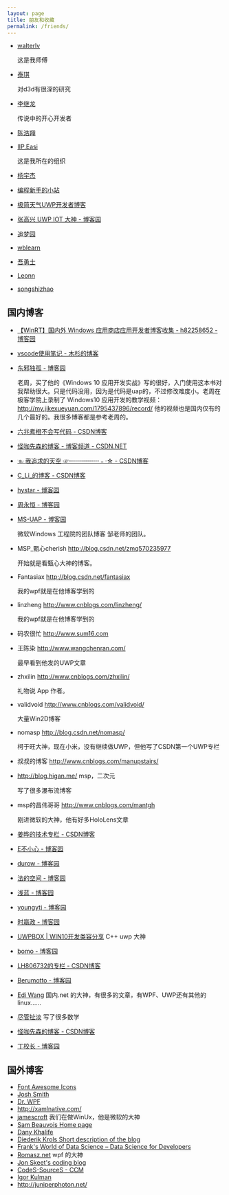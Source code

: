 ```yaml
---
layout: page
title: 朋友和收藏
permalink: /friends/
---
```


 - [walterlv](https://walterlv.github.io/ ) 

   这是我师傅

 - [泰琪](http://gandalfliang.me/)

   对d3d有很深的研究

 - [李继龙](https://kljzndx.github.io/My-Blog/)

   传说中的开心开发者

 - [陈浩翔](http://chenhaoxiang.cn/ )

 - [IIP.Easi](https://iip-easi.github.io/)

   这是我所在的组织

 - [杨宇杰](https://okcthouder.github.io/)

 - [编程新手的小站](http://17i648w554.iask.in/wordpress/)

 - [极简天气UWP开发者博客](http://fionlen.azurewebsites.net/)

 - [张高兴 UWP IOT 大神 - 博客园](http://www.cnblogs.com/zhanggaoxing/default.html?page=1)

 - [追梦园](http://www.zmy123.cn)

 - [wblearn](https://wblearn.github.io/)

 - [吾勇士](http://wuyongshi.top/pages/1479085886341.html)

 - [Leonn](https://liyuans.com)

 - [songshizhao](www.songshizhao.com)

## 国内博客

 - [【WinRT】国内外 Windows 应用商店应用开发者博客收集 - h82258652 - 博客园](http://www.cnblogs.com/h82258652/p/4909957.html)

 - [vscode使用笔记 - 木杉的博客](http://mushanshitiancai.github.io/2017/01/07/tools/vscode%E4%BD%BF%E7%94%A8%E7%AC%94%E8%AE%B0/)

 - [东邪独孤 - 博客园](http://www.cnblogs.com/tcjiaan/ ) 
   
   老周，买了他的《Windows 10 应用开发实战》写的很好，入门使用这本书对我帮助很大。只是代码没用，因为是代码是uap的，不过修改难度小。老周在极客学院上录制了 Windows10 应用开发的教学视频：http://my.jikexueyuan.com/1795437896/record/ 他的视频也是国内仅有的几个最好的。我很多博客都是参考老周的。

 - [六兆煮橙不会写代码 - CSDN博客](http://blog.csdn.net/lzl1918 )

 - [怪咖先森的博客 - 博客频道 - CSDN.NET](http://blog.csdn.net/u011033906?viewmode=contents)

 - [☜ 我追求的天空 ☞┅┅┅┅┅﹣·☆ - CSDN博客](http://blog.csdn.net/xuzhongxuan )

 - [C_Li_的博客 - CSDN博客](http://blog.csdn.net/github_36704374?viewmode=contents )

 - [hystar - 博客园](http://www.cnblogs.com/lsxqw2004 )
 
 - [周永恒 - 博客园](http://www.cnblogs.com/Zhouyongh )

 - [MS-UAP - 博客园](http://www.cnblogs.com/ms-uap/ )

   微软Windows 工程院的团队博客 邹老师的团队。

 - MSP_甄心cherish http://blog.csdn.net/zmq570235977 

   开始就是看甄心大神的博客。

 - Fantasiax http://blog.csdn.net/fantasiax 

   我的wpf就是在他博客学到的

 - linzheng http://www.cnblogs.com/linzheng/  

   我的wpf就是在他博客学到的

 - 码农很忙 http://www.sum16.com 

 - 王陈染 http://www.wangchenran.com/ 

   最早看到他发的UWP文章

 - zhxilin http://www.cnblogs.com/zhxilin/ 

   礼物说 App 作者。

 - validvoid http://www.cnblogs.com/validvoid/ 

   大量Win2D博客

 - nomasp http://blog.csdn.net/nomasp/ 

   柯于旺大神，现在小米，没有继续做UWP，但他写了CSDN第一个UWP专栏

 - 叔叔的博客 http://www.cnblogs.com/manupstairs/

 - http://blog.higan.me/ msp，二次元 

   写了很多瀑布流博客 

 - msp的昌伟哥哥 http://www.cnblogs.com/mantgh

   刚进微软的大神，他有好多HoloLens文章

 - [姜晔的技术专栏 - CSDN博客](http://blog.csdn.net/ioio_jy?viewmode=contents )

 - [E不小心 - 博客园](http://www.cnblogs.com/gaoshang212 )
 - [durow - 博客园](http://www.cnblogs.com/durow/ )
 - [法的空间 - 博客园](http://www.cnblogs.com/FaDeKongJian )
 - [浅蓝 - 博客园](http://www.cnblogs.com/qianblue )
 - [youngytj - 博客园](http://www.cnblogs.com/youngytj )
 - [时嬴政 - 博客园](http://www.cnblogs.com/shiyingzheng )
 - [UWPBOX | WIN10开发类容分享](http://uwpbox.com/ ) C++ uwp 大神
 - [bomo - 博客园](http://www.cnblogs.com/bomo )
 - [LH806732的专栏 - CSDN博客](http://blog.csdn.net/LH806732 )
 - [Berumotto - 博客园](http://www.cnblogs.com/KudouShinichi/ )
 - [Edi Wang](http://edi.wang/ ) 国内.net 的大神，有很多的文章，有WPF、UWP还有其他的linux……
 - [尽管扯淡](http://jameszhan.github.io/ ) 写了很多数学
 - [怪咖先森的博客 - CSDN博客](http://blog.csdn.net/u011033906 )
 - [丁校长 - 博客园](http://www.cnblogs.com/dingdaheng )
 

## 国外博客

 - [Font Awesome Icons](http://fontawesome.io/icons/)
 - [Josh Smith](https://joshsmithonwpf.wordpress.com/ )
 - [Dr. WPF](http://drwpf.com/blog/ )
 - http://xamlnative.com/
 - [jamescroft](http://jamescroft.co.uk)  我们在做WinUx，他是微软的大神
 - [Sam Beauvois Home page](http://www.sambeauvois.be/ )
 - [Dany Khalife](http://www.dkhalife.com/ )
 - [Diederik Krols  Short description of the blog](https://blogs.u2u.be/diederik )
 - [Frank's World of Data Science – Data Science for Developers](http://www.franksworld.com/ )
 - [Romasz.net](http://www.romasz.net/ ) wpf 的大神
 - [Jon Skeet's coding blog](https://codeblog.jonskeet.uk/ )
 - [CodeS-SourceS - CCM](http://codes-sources.commentcamarche.net/ )
 - [Igor Kulman](https://blog.kulman.sk/ )
 - http://juniperphoton.net/
